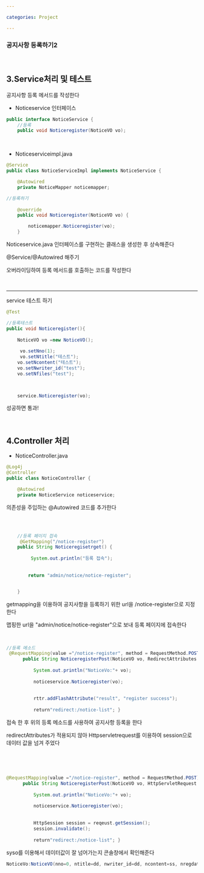 ```yaml
---

categories: Project

---
```




### 공지사항 등록하기2


&nbsp;

3.Service처리 및 테스트
---

공지사항 등록 메서드를 작성한다




- Noticeservice 인터페이스

```java
public interface NoticeService {
	//등록
	public void Noticeregister(NoticeVO vo);
```



&nbsp;

- Noticeserviceimpl.java
```java
@Service
public class NoticeServiceImpl implements NoticeService {

	@Autowired
	private NoticeMapper noticemapper;

//등록하기	
    
    @override
	public void Noticeregister(NoticeVO vo) {

		noticemapper.Noticeregister(vo);
	}

```

Noticeservice.java 인터페이스를 구현하는 클래스을 생성한 후 상속해준다 

@Service/@Autowired 해주기 

오버라이딩하여 등록 메서드를 호출하는 코드를 작성한다


&nbsp;



---
service  테스트 하기 

```java
@Test

//등록테스트
public void Noticeregister(){
	
	NoticeVO vo =new NoticeVO();
	
	 vo.setNno(1);
	 vo.setNtitle("테스트");
	vo.setNcontent("테스트");
	vo.setNwriter_id("test");
	vo.setNfiles("test");


	
	service.Noticeregister(vo);

```
성공하면 통과!


&nbsp;

4.Controller 처리 
---


- NoticeController.java

```java
@Log4j
@Controller
public class NoticeController {

	@Autowired
	private NoticeService noticeservice;

```

의존성을 주입하는 @Autowired 코드를 추가한다



&nbsp;


```java

	//등록 페이지 접속
	 @GetMapping("/notice-register")
	public String Noticeregisetrget() {
		
		 System.out.println("등록 접속");
		
		
		return "admin/notice/notice-register";


	}

```
getmapping을 이용하여 공지사항을 등록하기 위한 url을 /notice-register으로 지정한다 

맵핑한 url을 "admin/notice/notice-register"으로 보내 등록 페이지에 접속한다


&nbsp;




```java
//등록 메소드
 @RequestMapping(value ="/notice-register", method = RequestMethod.POST)
	  public String NoticeregisterPost(NoticeVO vo, RedirectAttributes rttr) {
		  
		  System.out.println("NoticeVo:"+ vo);
		  
		  noticeservice.Noticeregister(vo);
		  
		  
		  rttr.addFlashAttribute("result", "register success");
		  
		  return"redirect:/notice-list"; }


```

접속 한 후  위의 등록 메소드를 사용하여  공지사항 등록을 한다

redirectAttributes가 적용되지 않아 Httpservletrequest를 이용하여 session으로 데이터 값을 넘겨 주었다


&nbsp;

&nbsp;

```java
@RequestMapping(value ="/notice-register", method = RequestMethod.POST)
	  public String NoticeregisterPost(NoticeVO vo, HttpServletRequest reqeust) {
		  
		  System.out.println("NoticeVo:"+ vo);
		  
		  noticeservice.Noticeregister(vo);
		  
		  
		  HttpSession session = reqeust.getSession();
		  session.invalidate();
		  
		  return"redirect:/notice-list"; }

```


 syso를 이용해서 데이터값이 잘 넘어가는지 콘솔창에서 확인해준다

 ```java
NoticeVo:NoticeVO(nno=0, ntitle=dd, nwriter_id=dd, ncontent=ss, nregdate=null, nupdateDate=null, nhit=0, nfiles=ss, PageNum=0, amount=0, searchType=null, keyWord=null)
 ```
